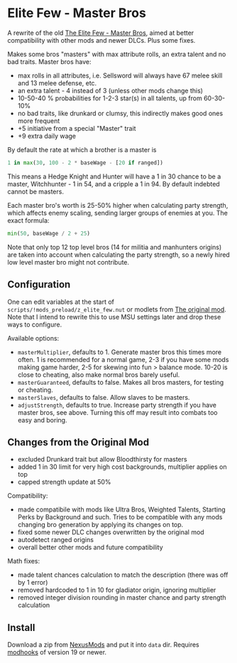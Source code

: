 # Elite Few - Master Bros

A rewrite of the old [The Elite Few - Master Bros][old-mod], aimed at better compatibility with other mods and newer DLCs. Plus some fixes.

Makes some bros "masters" with max attribute rolls, an extra talent and no bad traits. Master bros have:

- max rolls in all attributes, i.e. Sellsword will always have 67 melee skill and 13 melee defense, etc.
- an extra talent - 4 instead of 3 (unless other mods change this)
- 10-50-40 % probabilities for 1-2-3 star(s) in all talents, up from 60-30-10%
- no bad traits, like drunkard or clumsy, this indirectly makes good ones more frequent
- +5 initiative from a special "Master" trait
- +9 extra daily wage

By default the rate at which a brother is a master is

```python
1 in max(30, 100 - 2 * baseWage - [20 if ranged])
```

This means a Hedge Knight and Hunter will have a 1 in 30 chance to be a master, Witchhunter - 1 in 54, and a cripple a 1 in 94. By default indebted cannot be masters.

Each master bro's worth is 25-50% higher when calculating party strength, which affects enemy scaling, sending larger groups of enemies at you. The exact formula:

```python
min(50, baseWage / 2 + 25)
```

Note that only top 12 top level bros (14 for militia and manhunters origins) are taken into account when calculating the party strength, so a newly hired low level master bro might not contribute.


## Configuration

One can edit variables at the start of `scripts/!mods_preload/z_elite_few.nut` or modlets from [The original mod][old-mod]. Note that I intend to rewrite this to use MSU settings later and drop these ways to configure.

Available options:

- `masterMultiplier`, defaults to 1. Generate master bros this times more often. 1 is recommended for a normal game, 2-3 if you have some mods making game harder, 2-5 for skewing into fun > balance mode. 10-20 is close to cheating, also make normal bros barely useful.
- `masterGuaranteed`, defaults to false. Makes all bros masters, for testing or cheating.
- `masterSlaves`, defaults to false. Allow slaves to be masters.
- `adjustStrength`, defaults to true. Increase party strength if you have master bros, see above. Turning this off may result into combats too easy and boring. 


## Changes from the Original Mod

- excluded Drunkard trait but allow Bloodthirsty for masters
- added 1 in 30 limit for very high cost backgrounds, multiplier applies on top
- capped strength update at 50%

Compatibility:

- made compatibile with mods like Ultra Bros, Weighted Talents, Starting Perks by Background and such. Tries to be compatible with any mods changing bro generation by applying its changes on top.
- fixed some newer DLC changes overwritten by the original mod
- autodetect ranged origins
- overall better other mods and future compatibility

Math fixes:

- made talent chances calculation to match the description (there was off by 1 error)
- removed hardcoded to 1 in 10 for gladiator origin, ignoring multiplier
- removed integer division rounding in master chance and party strength calculation


## Install

Download a zip from [NexusMods][] and put it into `data` dir. Requires [modhooks][] of version 19 or newer.


[NexusMods]: https://www.nexusmods.com/battlebrothers/mods/665
[modhooks]: https://www.nexusmods.com/battlebrothers/mods/42
[old-mod]: https://www.nexusmods.com/battlebrothers/mods/253
